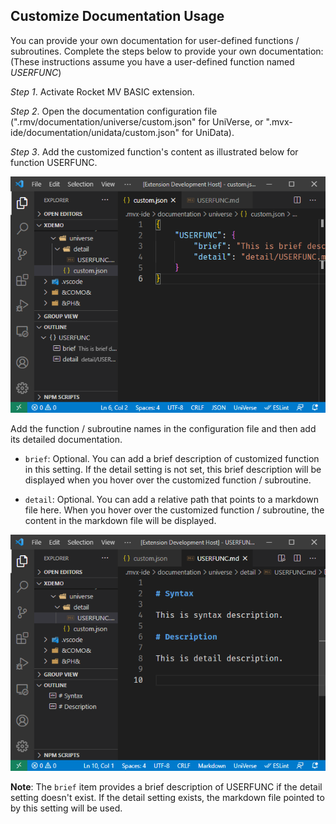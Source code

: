 ## Customize Documentation Usage

You can provide your own documentation for user-defined functions / subroutines. Complete the steps below to provide your own documentation:
 (These instructions assume you have a user-defined function named *USERFUNC*)

*Step 1*. Activate Rocket MV BASIC extension. 

*Step 2*. Open the documentation configuration file (".rmv/documentation/universe/custom.json" for UniVerse, or ".mvx-ide/documentation/unidata/custom.json" for UniData).

*Step 3*. Add the customized function's content as illustrated below for function USERFUNC.

![](../img/documentation_custom.png)

Add the function / subroutine names in the configuration file and then add its detailed documentation.

- `brief`: Optional. You can add a brief description of customized function in this setting. If the detail setting is not set, this brief description will be displayed when you hover over the customized function / subroutine.


- `detail`: Optional. You can add a relative path that points to a markdown file here. When you hover over the customized function / subroutine, the content in the markdown file will be displayed. 

![](../img/documentation_markdown.png)

**Note**: The `brief` item provides a brief description of USERFUNC if the detail setting doesn't exist. If the detail setting exists, the markdown file pointed to by this setting will be used.